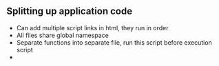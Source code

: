 ## Splitting up application code
- Can add multiple script links in html, they run in order
- All files share global namespace
- Separate functions into separate file, run this script before execution script
- 
